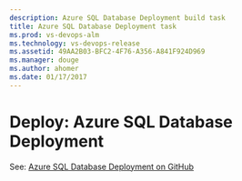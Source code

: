 ```yaml
---
description: Azure SQL Database Deployment build task
title: Azure SQL Database Deployment task
ms.prod: vs-devops-alm
ms.technology: vs-devops-release
ms.assetid: 49AA2B03-BFC2-4F76-A356-A841F924D969
ms.manager: douge
ms.author: ahomer
ms.date: 01/17/2017
---
```


# Deploy: Azure SQL Database Deployment

See: [Azure SQL Database Deployment on GitHub](https://github.com/Microsoft/vsts-tasks/tree/master/Tasks/SqlAzureDacpacDeployment)
